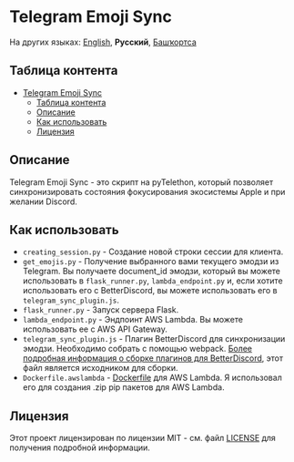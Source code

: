 # Telegram Emoji Sync

На других языках: [English](README.md), **Русский**, [Башҡортса](README.ba.md)

## Таблица контента

- [Telegram Emoji Sync](#telegram-emoji-sync)
  - [Таблица контента](#таблица-контента)
  - [Описание](#описание)
  - [Как использовать](#как-использовать)
  - [Лицензия](#лицензия)


## Описание

Telegram Emoji Sync - это скрипт на pyTelethon, который позволяет синхронизировать состояния фокусирования экосистемы Apple и при желании Discord.

## Как использовать

- `creating_session.py` - Создание новой строки сессии для клиента.
- `get_emojis.py` - Получение выбранного вами текущего эмодзи из Telegram. Вы получаете document_id эмодзи, который вы можете использовать в `flask_runner.py`, `lambda_endpoint.py` и, если хотите использовать его с BetterDiscord, вы можете использовать его в `telegram_sync_plugin.js`.
- `flask_runner.py` - Запуск сервера Flask.
- `lambda_endpoint.py` - Эндпоинт AWS Lambda. Вы можете использовать ее с AWS API Gateway.
- `telegram_sync_plugin.js` - Плагин BetterDiscord для синхронизации эмодзи. Необходимо собрать с помощью webpack. [Более подробная информация о сборке плагинов для BetterDiscord](https://docs.betterdiscord.app/plugins/intermediate/bundling), этот файл является исходником для сборки.
- `Dockerfile.awslambda` - [Dockerfile](https://docs.aws.amazon.com/lambda/latest/dg/python-package.html) для AWS Lambda. Я использовал его для создания .zip pip пакетов для AWS Lambda.

## Лицензия

Этот проект лицензирован по лицензии MIT - см. файл [LICENSE](LICENSE) для получения подробной информации.
